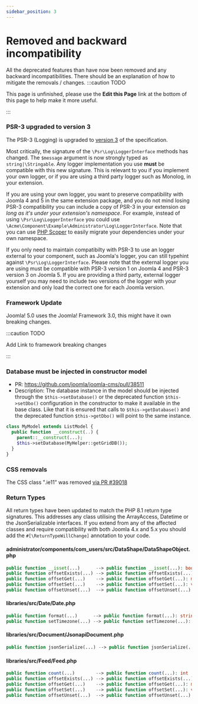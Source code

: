 ```yaml
---
sidebar_position: 3
---
```


Removed and backward incompatibility
===============
All the deprecated features than have now been removed and any backward incompatibilities.
There should be an explanation of how to mitigate the removals / changes.
:::caution TODO

This page is unfinished, please use the **Edit this Page** link at the bottom of this page to help make it more useful.

:::

### PSR-3 upgraded to version 3

The PSR-3 (Logging) is upgraded to [version 3](https://github.com/php-fig/log/tree/3.0.0) of the specification.

Most critically, the signature of the `\Psr\Log\LoggerInterface` methods has changed. The `$message` argument is now strongly typed as `string|\Stringable`. Any logger implementation you use **must** be compatible with this new signature. This is relevant to you if you implement your own logger, or if you are using a third party logger such as Monolog, in your extension.

If you are using your own logger, you want to preserve compatibility with Joomla 4 and 5 in the same extension package, and you do not mind losing PSR-3 compatibility you can include a copy of PSR-3 in your extension _as long as it's under your extension's namespace_. For example, instead of using `\Psr\Log\LoggerInterface` you could use `\Acme\Component\Example\Administrator\Log\LoggerInterface`. Note that you can use [PHP Scoper](https://github.com/humbug/php-scoper) to easily migrate your dependencies under your own namespace.

If you only need to maintain compatibilty with PSR-3 to use an logger external to your component, such as Joomla's logger, you can still typehint against `\Psr\Log\LoggerInterface`. Please note that the external logger you are using must be compatible with PSR-3 version 1 on Joomla 4 and PSR-3 version 3 on Joomla 5. If you are providing a third party, external logger yourself you may need to include two versions of the logger with your extension and only load the correct one for each Joomla version.

### Framework Update

Joomla! 5.0 uses the Joomla! Framework 3.0, this might have it own breaking changes.

:::caution TODO

Add Link to framework breaking changes

:::


### Database must be injected in constructor model
- PR: https://github.com/joomla/joomla-cms/pull/38511
- Description: The database instance in the model should be injected through the `$this->setDatabase()` or the deprecated function `$this->setDbo()`  configuration in the constructor to make it available in the base class. Like that it is ensured that calls to `$this->getDatabase()` and the deprecated function `$this->getDbo()` will point to the same instance.

```php
class MyModel extends ListModel {
  public function __construct(..) {
    parent::__construct(...);
    $this->setDatabase(MyHelper::getGridDB());
  }
}
```

### CSS removals
The CSS class ".ie11" was removed [via PR #39018](https://github.com/joomla/joomla-cms/pull/39018)


### Return Types
All return types have been updated to match the PHP 8.1 return type signatures. This addresses any class utilising the ArrayAccess, Datetime or the JsonSerializable interfaces. If you extend from any of the affected classes and require compatibility with both Joomla 4.x and 5.x you should add the `#[\ReturnTypeWillChange]` annotation to your code.

#### administrator/components/com_users/src/DataShape/DataShapeObject.php

```php
public function __isset(...)      --> public function __isset(...): bool
public function offsetExists(...) --> public function offsetExists(...): bool
public function offsetGet(...)    --> public function offsetGet(...): mixed
public function offsetSet(...)    --> public function offsetSet(...): void
public function offsetUnset(...)  --> public function offsetUnset(...): void
```

#### libraries/src/Date/Date.php

```php
public function format(...)      --> public function format(...): string
public function setTimezone(...) --> public function setTimezone(...): \Datetime
```

#### libraries/src/Document/JsonapiDocument.php

```php
public function jsonSerialize(...) --> public function jsonSerialize(...): mixed
```

#### libraries/src/Feed/Feed.php

```php
public function count(...)        --> public function count(...): int
public function offsetExists(...) --> public function offsetExists(...): bool
public function offsetGet(...)    --> public function offsetGet(...): mixed
public function offsetSet(...)    --> public function offsetSet(...): void
public function offsetUnset(...)  --> public function offsetUnset(...): void
```


